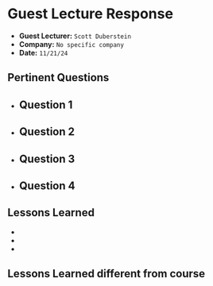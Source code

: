 # Guest Lecture Response
* **Guest Lecturer:** `Scott Duberstein`
* **Company:** `No specific company`
* **Date:** `11/21/24`



## Pertinent Questions
* Question 1
    - 

* Question 2
    - 

* Question 3
    - 

* Question 4
    - 

## Lessons Learned 

* 

* 

* 

## Lessons Learned different from course
 
